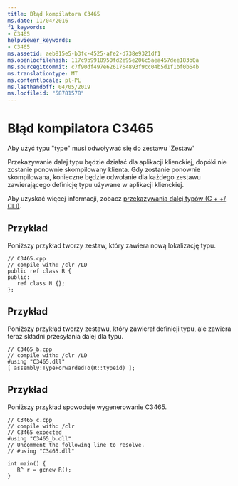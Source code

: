 ```yaml
---
title: Błąd kompilatora C3465
ms.date: 11/04/2016
f1_keywords:
- C3465
helpviewer_keywords:
- C3465
ms.assetid: aeb815e5-b3fc-4525-afe2-d738e9321df1
ms.openlocfilehash: 117c9b9918950fd2e95e206c5aea457dee183b0a
ms.sourcegitcommit: c7f90df497e6261764893f9cc04b5d1f1bf0b64b
ms.translationtype: MT
ms.contentlocale: pl-PL
ms.lasthandoff: 04/05/2019
ms.locfileid: "58781578"
---
```

# <a name="compiler-error-c3465"></a>Błąd kompilatora C3465

Aby użyć typu "type" musi odwoływać się do zestawu 'Zestaw'

Przekazywanie dalej typu będzie działać dla aplikacji klienckiej, dopóki nie zostanie ponownie skompilowany klienta. Gdy zostanie ponownie skompilowana, konieczne będzie odwołanie dla każdego zestawu zawierającego definicję typu używane w aplikacji klienckiej.

Aby uzyskać więcej informacji, zobacz [przekazywania dalej typów (C + +/ CLI)](../../extensions/type-forwarding-cpp-cli.md).

## <a name="example"></a>Przykład

Poniższy przykład tworzy zestaw, który zawiera nową lokalizację typu.

```
// C3465.cpp
// compile with: /clr /LD
public ref class R {
public:
   ref class N {};
};
```

## <a name="example"></a>Przykład

Poniższy przykład tworzy zestawu, który zawierał definicji typu, ale zawiera teraz składni przesyłania dalej dla typu.

```
// C3465_b.cpp
// compile with: /clr /LD
#using "C3465.dll"
[ assembly:TypeForwardedTo(R::typeid) ];
```

## <a name="example"></a>Przykład

Poniższy przykład spowoduje wygenerowanie C3465.

```
// C3465_c.cpp
// compile with: /clr
// C3465 expected
#using "C3465_b.dll"
// Uncomment the following line to resolve.
// #using "C3465.dll"

int main() {
   R^ r = gcnew R();
}
```